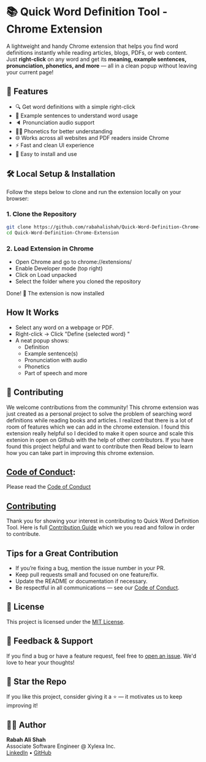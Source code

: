 # 📚 Quick Word Definition Tool - Chrome Extension

A lightweight and handy Chrome extension that helps you find word definitions instantly while reading articles, blogs, PDFs, or web content. Just **right-click** on any word and get its **meaning, example sentences, pronunciation, phonetics, and more** — all in a clean popup without leaving your current page!


## 🚀 Features

- 🔍 Get word definitions with a simple right-click
- 📖 Example sentences to understand word usage
- 🔈 Pronunciation audio support
- 🧑‍🏫 Phonetics for better understanding
- 🌐 Works across all websites and PDF readers inside Chrome
- ⚡ Fast and clean UI experience
- 🧩 Easy to install and use



## 🛠️ Local Setup & Installation

Follow the steps below to clone and run the extension locally on your browser:

### 1. Clone the Repository

```bash
git clone https://github.com/rabahalishah/Quick-Word-Definition-Chrome-Extension.git
cd Quick-Word-Definition-Chrome-Extension
```
### 2. Load Extension in Chrome
- Open Chrome and go to chrome://extensions/
- Enable Developer mode (top right)
- Click on Load unpacked
- Select the folder where you cloned the repository

Done! 🎉 The extension is now installed

## How It Works
- Select any word on a webpage or PDF.
- Right-click → Click "Define {selected word} "
- A neat popup shows:
  - Definition
  - Example sentence(s)
  - Pronunciation with audio
  - Phonetics
  - Part of speech and more
 
## 🤝 Contributing
We welcome contributions from the community! This chrome extension was just created as a personal project to solve the problem of searching word definitions while reading books and articles. I realized that there is a lot of 
room of features which we can add in the chrome extension. I found this extension really helpful so I decided to make it open source and scale this extenion in open on Github with the help of other contributors. If you have found this
project helpful and want to contribute then Read below to learn how you can take part in improving this chrome extension.

## [Code of Conduct](https://github.com/rabahalishah/Quick-Word-Definition-Chrome-Extension/blob/main/CODE_OF_CONDUCT.md):
Please read the [Code of Conduct](https://github.com/rabahalishah/Quick-Word-Definition-Chrome-Extension/blob/main/CODE_OF_CONDUCT.md)

## [Contributing](https://github.com/rabahalishah/Quick-Word-Definition-Chrome-Extension/blob/main/CONTRIBUTING.md)
Thank you for showing your interest in contributing to Quick Word Definition Tool. Here is full [Contribution Guide](https://github.com/rabahalishah/Quick-Word-Definition-Chrome-Extension/blob/main/CONTRIBUTING.md) which we you read and follow in order to contribute.

## Tips for a Great Contribution
- If you’re fixing a bug, mention the issue number in your PR.
- Keep pull requests small and focused on one feature/fix.
- Update the README or documentation if necessary.
- Be respectful in all communications — see our [Code of Conduct](https://github.com/rabahalishah/Quick-Word-Definition-Chrome-Extension/blob/main/CODE_OF_CONDUCT.md).


## 📄 License

This project is licensed under the [MIT License](https://github.com/rabahalishah/Quick-Word-Definition-Chrome-Extension/blob/main/LICENSE.md).


## 💬 Feedback & Support

If you find a bug or have a feature request, feel free to [open an issue](https://github.com/rabahalishah/Quick-Word-Definition-Chrome-Extension/issues). We'd love to hear your thoughts!


## 🌟 Star the Repo

If you like this project, consider giving it a ⭐️ — it motivates us to keep improving it!


## 🧑‍💻 Author

**Rabah Ali Shah**  
Associate Software Engineer @ Xylexa Inc.  
[LinkedIn](https://www.linkedin.com/in/rabahalishah/) • [GitHub](https://github.com/rabahalishah)
